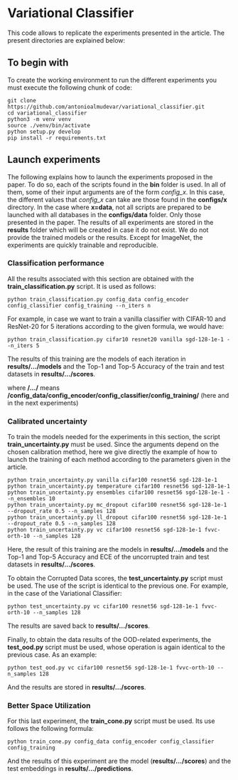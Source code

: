 # Variational Classifier
This code allows to replicate the experiments presented in the article. The present directories are explained below:


## To begin with
To create the working environment to run the different experiments you must execute the following chunk of code:
```
git clone https://github.com/antonioalmudevar/variational_classifier.git
cd variational_classifier
python3 -m venv venv
source ./venv/bin/activate
python setup.py develop
pip install -r requirements.txt
```


## Launch experiments
The following explains how to launch the experiments proposed in the paper. To do so, each of the scripts found in the **bin** folder is used. 
In all of them, some of their input arguments are of the form *config_x*. In this case, the different values that *config_x* can take are those found in the **configs/x** directory. In the case where **x=data**, not all scripts are prepared to be launched with all databases in the **configs/data** folder. Only those presented in the paper.
The results of all experiments are stored in the **results** folder which will be created in case it do not exist.
We do not provide the trained models or the results. Except for ImageNet, the experiments are quickly trainable and reproducible.


### Classification performance
All the results associated with this section are obtained with the **train_classification.py** script. It is used as follows:
```
python train_classification.py config_data config_encoder config_classifier config_training --n_iters n
```
For example, in case we want to train a vanilla classifier with CIFAR-10 and ResNet-20 for 5 iterations according to the given formula, we would have:
```
python train_classification.py cifar10 resnet20 vanilla sgd-128-1e-1 --n_iters 5
```
The results of this training are the models of each iteration in **results/.../models** and the Top-1 and Top-5 Accuracy of the train and test datasets in **results/.../scores**.

where **/.../** means **/config_data/config_encoder/config_classifier/config_training/** (here and in the next experiments)


### Calibrated uncertainty
To train the models needed for the experiments in this section, the script **train_uncertainty.py** must be used. Since the arguments depend on the chosen calibration method, here we give directly the example of how to launch the training of each method according to the parameters given in the article.
```
python train_uncertainty.py vanilla cifar100 resnet56 sgd-128-1e-1
python train_uncertainty.py temperature cifar100 resnet56 sgd-128-1e-1
python train_uncertainty.py ensembles cifar100 resnet56 sgd-128-1e-1 --n_ensembles 10
python train_uncertainty.py mc_dropout cifar100 resnet56 sgd-128-1e-1 --dropout_rate 0.5 --n_samples 128
python train_uncertainty.py ll_dropout cifar100 resnet56 sgd-128-1e-1 --dropout_rate 0.5 --n_samples 128
python train_uncertainty.py vc cifar100 resnet56 sgd-128-1e-1 fvvc-orth-10 --n_samples 128
```
Here, the result of this training are the models in **results/.../models** and the Top-1 and Top-5 Accuracy and ECE of the uncorrupted train and test datasets in **results/.../scores**.

To obtain the Corrupted Data scores, the **test_uncertainty.py** script must be used. The use of the script is identical to the previous one. For example, in the case of the Variational Classifier:
```
python test_uncertainty.py vc cifar100 resnet56 sgd-128-1e-1 fvvc-orth-10 --n_samples 128
```
The results are saved back to **results/.../scores**.

Finally, to obtain the data results of the OOD-related experiments, the **test_ood.py** script must be used, whose operation is again identical to the previous case. As an example:
```
python test_ood.py vc cifar100 resnet56 sgd-128-1e-1 fvvc-orth-10 --n_samples 128
```
And the results are stored in **results/.../scores**.


### Better Space Utilization
For this last experiment, the **train_cone.py** script must be used. Its use follows the following formula:
```
python train_cone.py config_data config_encoder config_classifier config_training
```
And the results of this experiment are the model (**results/.../scores**) and the test embeddings in **results/.../predictions**.
